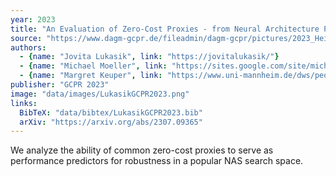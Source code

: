 ```yaml
---
year: 2023
title: "An Evaluation of Zero-Cost Proxies - from Neural Architecture Performance to Model Robustness"
source: "https://www.dagm-gcpr.de/fileadmin/dagm-gcpr/pictures/2023_Heidelberg/Paper_MainTrack/064.pdf"
authors:
  - {name: "Jovita Lukasik", link: "https://jovitalukasik/"}
  - {name: "Michael Moeller", link: "https://sites.google.com/site/michaelmoellermath"}
  - {name: "Margret Keuper", link: "https://www.uni-mannheim.de/dws/people/professors/prof-dr-ing-margret-keuper/"}
publisher: "GCPR 2023"
image: "data/images/LukasikGCPR2023.png"
links:
  BibTeX: "data/bibtex/LukasikGCPR2023.bib"
  arXiv: "https://arxiv.org/abs/2307.09365"
---
```

We analyze the ability of common zero-cost proxies to serve as performance predictors for robustness in a popular NAS search space.
